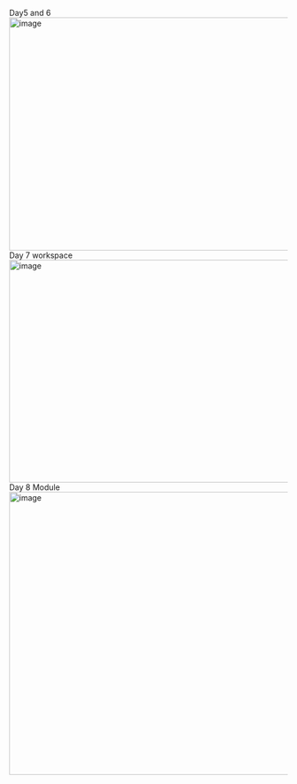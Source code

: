 Day5 and 6 
<img width="698" height="421" alt="image" src="https://github.com/user-attachments/assets/a3f4455a-1721-4060-94b9-41633bb6b32e" />
Day 7 workspace 
<img width="632" height="402" alt="image" src="https://github.com/user-attachments/assets/c471fc8b-5042-4b8b-adc7-f351e7d57fed" />
Day 8 Module 
<img width="991" height="511" alt="image" src="https://github.com/user-attachments/assets/176aa086-0e26-4ba9-b368-c7345e49ff8d" />




